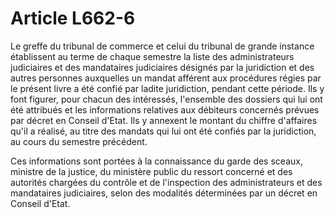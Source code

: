 # Article L662-6

Le greffe du tribunal de commerce et celui du tribunal de grande instance établissent au terme de chaque semestre la liste des administrateurs judiciaires et des mandataires judiciaires désignés par la juridiction et des autres personnes auxquelles un mandat afférent aux procédures régies par le présent livre a été confié par ladite juridiction, pendant cette période. Ils y font figurer, pour chacun des intéressés, l'ensemble des dossiers qui lui ont été attribués et les informations relatives aux débiteurs concernés prévues par décret en Conseil d'Etat. Ils y annexent le montant du chiffre d'affaires qu'il a réalisé, au titre des mandats qui lui ont été confiés par la juridiction, au cours du semestre précédent.

Ces informations sont portées à la connaissance du garde des sceaux, ministre de la justice, du ministère public du ressort concerné et des autorités chargées du contrôle et de l'inspection des administrateurs et des mandataires judiciaires, selon des modalités déterminées par un décret en Conseil d'Etat.
